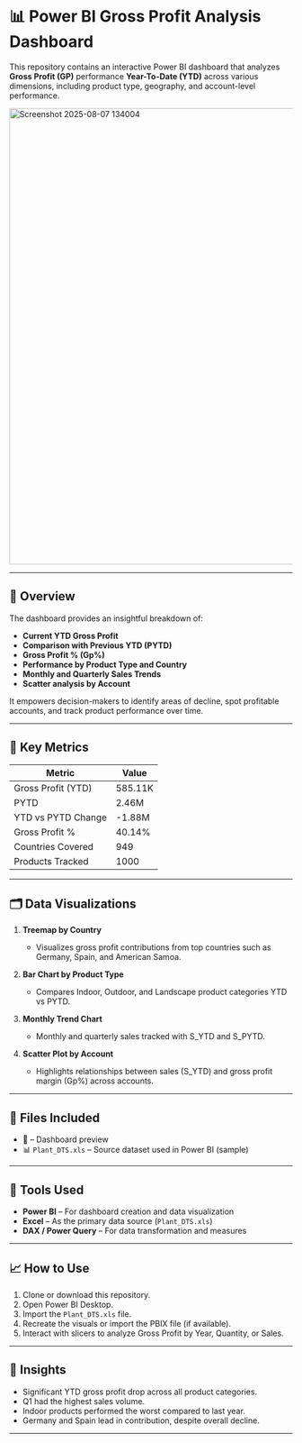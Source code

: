 # 📊 Power BI Gross Profit Analysis Dashboard

This repository contains an interactive Power BI dashboard that analyzes **Gross Profit (GP)** performance **Year-To-Date (YTD)** across various dimensions, including product type, geography, and account-level performance.

<img width="1441" height="810" alt="Screenshot 2025-08-07 134004" src="https://github.com/user-attachments/assets/163e7295-7d0a-40b2-a94d-665b99dc0fcc" />


---

## 🧩 Overview

The dashboard provides an insightful breakdown of:

- **Current YTD Gross Profit**
- **Comparison with Previous YTD (PYTD)**
- **Gross Profit % (Gp%)**
- **Performance by Product Type and Country**
- **Monthly and Quarterly Sales Trends**
- **Scatter analysis by Account**

It empowers decision-makers to identify areas of decline, spot profitable accounts, and track product performance over time.

---

## 📌 Key Metrics

| Metric              | Value    |
|---------------------|----------|
| Gross Profit (YTD)  | 585.11K  |
| PYTD                | 2.46M    |
| YTD vs PYTD Change  | -1.88M   |
| Gross Profit %      | 40.14%   |
| Countries Covered   | 949      |
| Products Tracked    | 1000     |

---

## 🗂️ Data Visualizations

1. **Treemap by Country**
   - Visualizes gross profit contributions from top countries such as Germany, Spain, and American Samoa.

2. **Bar Chart by Product Type**
   - Compares Indoor, Outdoor, and Landscape product categories YTD vs PYTD.

3. **Monthly Trend Chart**
   - Monthly and quarterly sales tracked with S_YTD and S_PYTD.

4. **Scatter Plot by Account**
   - Highlights relationships between sales (S_YTD) and gross profit margin (Gp%) across accounts.

---

## 🧾 Files Included

- 📸 – Dashboard preview
- 📊 `Plant_DTS.xls` – Source dataset used in Power BI (sample)

---

## 🔧 Tools Used

- **Power BI** – For dashboard creation and data visualization
- **Excel** – As the primary data source (`Plant_DTS.xls`)
- **DAX / Power Query** – For data transformation and measures

---

## 📈 How to Use

1. Clone or download this repository.
2. Open Power BI Desktop.
3. Import the `Plant_DTS.xls` file.
4. Recreate the visuals or import the PBIX file (if available).
5. Interact with slicers to analyze Gross Profit by Year, Quantity, or Sales.

---

## 🚀 Insights

- Significant YTD gross profit drop across all product categories.
- Q1 had the highest sales volume.
- Indoor products performed the worst compared to last year.
- Germany and Spain lead in contribution, despite overall decline.

---

